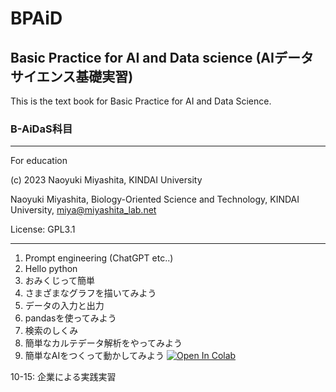 # BPAiD
## Basic Practice for AI and Data science (AIデータサイエンス基礎実習)

This is the text book for Basic Practice for AI and Data Science.

### B-AiDaS科目

----------------------------------------
For education

(c) 2023 Naoyuki Miyashita, KINDAI University

Naoyuki Miyashita, Biology-Oriented Science and Technology, KINDAI University, miya@miyashita_lab.net

License: GPL3.1

----------------------------------------

1. Prompt engineering (ChatGPT etc..)
2. Hello python
3. おみくじって簡単
4. さまざまなグラフを描いてみよう
5. データの入力と出力
6. pandasを使ってみよう
7. 検索のしくみ
8. 簡単なカルテデータ解析をやってみよう
9. 簡単なAIをつくって動かしてみよう
   [![Open In Colab](https://colab.research.google.com/assets/colab-badge.svg)](https://colab.research.google.com/github/Miyashita-lab/PAiD/blob/main/P9_DeepNeuralNetwork.ipynb)

10-15: 企業による実践実習
